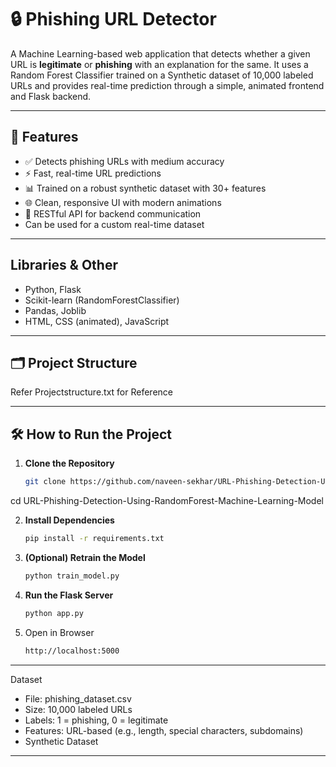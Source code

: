 # 🔒 Phishing URL Detector

A Machine Learning-based web application that detects whether a given URL is **legitimate** or **phishing** with an explanation for the same. It uses a Random Forest Classifier trained on a Synthetic dataset of 10,000 labeled URLs and provides real-time prediction through a simple, animated frontend and Flask backend.

---

## 📌 Features

- ✅ Detects phishing URLs with medium accuracy
- ⚡ Fast, real-time URL predictions
- 📊 Trained on a robust synthetic dataset with 30+ features
- 🌐 Clean, responsive UI with modern animations
- 🔁 RESTful API for backend communication
- Can be used for a custom real-time dataset
  
---

## Libraries & Other

- Python, Flask
- Scikit-learn (RandomForestClassifier)
- Pandas, Joblib
- HTML, CSS (animated), JavaScript

---

## 🗂️ Project Structure 
Refer Projectstructure.txt for Reference 

---

## 🛠️ How to Run the Project

1. **Clone the Repository**
   ```bash
   git clone https://github.com/naveen-sekhar/URL-Phishing-Detection-Using-RandomForest-Machine-Learning-Model.git
cd URL-Phishing-Detection-Using-RandomForest-Machine-Learning-Model

2. **Install Dependencies**
   ```bash
   pip install -r requirements.txt
   
3. **(Optional) Retrain the Model**
   ```bash
   python train_model.py
4. **Run the Flask Server**
    ```bash
   python app.py
5. Open in Browser
   ```bash
   http://localhost:5000

--- 

Dataset
- File: phishing_dataset.csv
- Size: 10,000 labeled URLs
- Labels: 1 = phishing, 0 = legitimate
- Features: URL-based (e.g., length, special characters, subdomains)
- Synthetic Dataset

---

